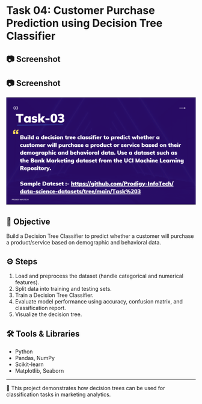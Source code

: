 # Task 04: Customer Purchase Prediction using Decision Tree Classifier

## 📷 Screenshot
## 📷 Screenshot
![Decision Tree Classifier](./Screenshot%202025-08-17%20084719.png)



## 📌 Objective
Build a Decision Tree Classifier to predict whether a customer will purchase a product/service based on demographic and behavioral data.


## ⚙️ Steps
1. Load and preprocess the dataset (handle categorical and numerical features).
2. Split data into training and testing sets.
3. Train a Decision Tree Classifier.
4. Evaluate model performance using accuracy, confusion matrix, and classification report.
5. Visualize the decision tree.

## 🛠️ Tools & Libraries
- Python  
- Pandas, NumPy  
- Scikit-learn  
- Matplotlib, Seaborn  

---
🚀 This project demonstrates how decision trees can be used for classification tasks in marketing analytics.
